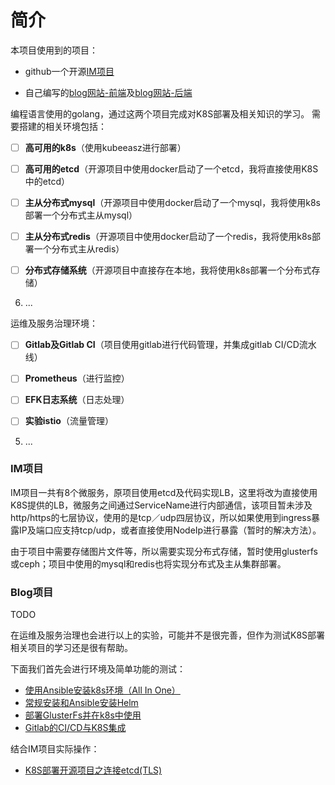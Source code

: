 # 简介
本项目使用到的项目：

* github一个开源[IM项目](https://github.com/nebula-chat/chatengine)

* 自己编写的[blog网站-前端](https://github.com/JieWaZi/Blog)及[blog网站-后端](https://github.com/JieWaZi/blog-rpc)

编程语言使用的golang，通过这两个项目完成对K8S部署及相关知识的学习。
需要搭建的相关环境包括：

- [ ] **高可用的k8s**（使用kubeeasz进行部署）

- [ ] **高可用的etcd**（开源项目中使用docker启动了一个etcd，我将直接使用K8S中的etcd）

- [ ] **主从分布式mysql**（开源项目中使用docker启动了一个mysql，我将使用k8s部署一个分布式主从mysql）

- [ ] **主从分布式redis**（开源项目中使用docker启动了一个redis，我将使用k8s部署一个分布式主从redis）

- [ ] **分布式存储系统**（开源项目中直接存在本地，我将使用k8s部署一个分布式存储）

6. ...

运维及服务治理环境：

- [ ] **Gitlab及Gitlab CI**（项目使用gitlab进行代码管理，并集成gitlab CI/CD流水线）

- [ ] **Prometheus**（进行监控）

- [ ] **EFK日志系统**（日志处理）

- [ ] **实验istio**（流量管理）

5. ...


### IM项目
IM项目一共有8个微服务，原项目使用etcd及代码实现LB，这里将改为直接使用K8S提供的LB，微服务之间通过ServiceName进行内部通信，该项目暂未涉及http/https的七层协议，使用的是tcp／udp四层协议，所以如果使用到ingress暴露IP及端口应支持tcp/udp，或者直接使用NodeIp进行暴露（暂时的解决方法）。

由于项目中需要存储图片文件等，所以需要实现分布式存储，暂时使用glusterfs或ceph；项目中使用的mysql和redis也将实现分布式及主从集群部署。

### Blog项目
TODO


在运维及服务治理也会进行以上的实验，可能并不是很完善，但作为测试K8S部署相关项目的学习还是很有帮助。

下面我们首先会进行环境及简单功能的测试：
* [使用Ansible安装k8s环境（All In One）](使用Ansible安装k8s环境.md)
* [常规安装和Ansible安装Helm](安装Helm.md)
* [部署GlusterFs并在k8s中使用](部署GlusterFs并在k8s中使用.md)
* [Gitlab的CI/CD与K8S集成](Gitlab的CI/CD与K8S集成.md)

结合IM项目实际操作：
* [K8S部署开源项目之连接etcd(TLS)](K8S部署开源项目之连接etcd(TLS).md)
